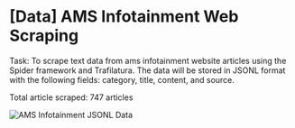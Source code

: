 # [Data] AMS Infotainment Web Scraping

Task: To scrape text data from ams infotainment website articles using the Spider framework and Trafilatura. The data will be stored in JSONL format with the following fields: category, title, content, and source.

Total article scraped: 747 articles

![AMS Infotainment JSONL Data](image-placeholder)
